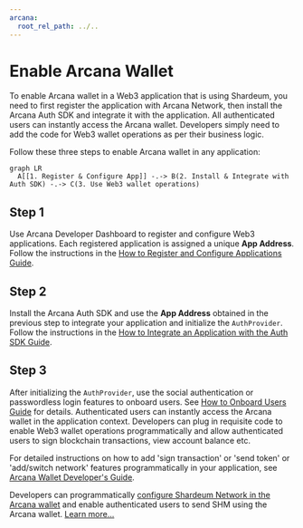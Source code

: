 ```yaml
---
arcana:
  root_rel_path: ../..
---
```


# Enable Arcana Wallet

To enable Arcana wallet in a Web3 application that is using Shardeum, you need to first register the application with Arcana Network, then install the Arcana Auth SDK and integrate it with the application. All authenticated users can instantly access the Arcana wallet. Developers simply need to add the code for Web3 wallet operations as per their business logic.

Follow these three steps to enable Arcana wallet in any application:

``` mermaid
graph LR
  A[[1. Register & Configure App]] -.-> B(2. Install & Integrate with Auth SDK) -.-> C(3. Use Web3 wallet operations)
```

## Step 1

Use Arcana Developer Dashboard to register and configure Web3 applications. Each registered application is assigned a unique **App Address**. Follow the instructions in the [How to Register and Configure Applications Guide]({{page.meta.arcana.root_rel_path}}/howto/config_dapp.md).

## Step 2

Install the Arcana Auth SDK and use the **App Address** obtained in the previous step to integrate your application and initialize the `AuthProvider`. Follow the instructions in the [How to Integrate an Application with the Auth SDK Guide]({{page.meta.arcana.root_rel_path}}/howto/integrate_auth/index.md).

## Step 3

After initializing the `AuthProvider`, use the social authentication or passwordless login features to onboard users. See [How to Onboard Users Guide]({{page.meta.arcana.root_rel_path}}/howto/onboard_users/index.md) for details. Authenticated users can instantly access the Arcana wallet in the application context. Developers can plug in requisite code to enable Web3 wallet operations programmatically and allow authenticated users to sign blockchain transactions, view account balance etc. 

For detailed instructions on how to add 'sign transaction' or 'send token' or 'add/switch network' features programmatically in your application, see [Arcana Wallet Developer's Guide]({{page.meta.arcana.root_rel_path}}/howto/arcana_wallet/index.md).

Developers can programmatically [configure Shardeum Network in the Arcana wallet](./add_switch_shm.md) and enable authenticated users to send SHM using the Arcana wallet. [Learn more...](./send_shm.md)